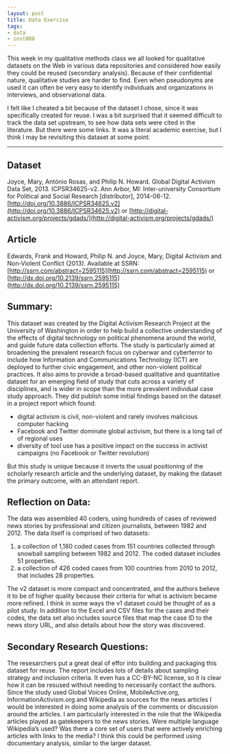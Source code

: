 ```yaml
---
layout: post
title: Data Exercise
tags:
- data
- inst808
---
```



This week in my qualitative methods class we all looked for qualitative
datasets on the Web in various data repositories and considered how easily
they could be reused (secondary analysis). Because of their confidential 
nature, qualitative studies are harder to find. Even when pseudonyms are used
it can often be very easy to identify individuals and organizations in
interviews, and observational data.

I felt like I cheated a bit because of the dataset I chose, since it was
specifically created for reuse. I was a bit surprised that it seemed difficult 
to track the data set upstream, to see how data sets were cited in the 
literature. But there were some links. It was a literal academic exercise, but I
think I may be revisiting this dataset at some point.

---

## Dataset

Joyce, Mary, António Rosas, and Philip N. Howard. Global Digital Activism Data Set, 2013. ICPSR34625-v2. Ann Arbor, MI: Inter-university Consortium for Political and Social Research [distributor], 2014-06-12.  [http://doi.org/10.3886/ICPSR34625.v2](http://doi.org/10.3886/ICPSR34625.v2) or [http://digital-activism.org/projects/gdads/](http://digital-activism.org/projects/gdads/)

## Article

Edwards, Frank and Howard, Philip N. and Joyce, Mary, Digital Activism and Non‐Violent Conflict (2013). Available at SSRN: [http://ssrn.com/abstract=2595115](http://ssrn.com/abstract=2595115) or [http://dx.doi.org/10.2139/ssrn.2595115](http://dx.doi.org/10.2139/ssrn.2595115)

## Summary:

This dataset was created by the Digital Activism Research Project at the University of Washington in order to help build a collective understanding of the effects of digital technology on political phenomena around the world, and guide future data collection efforts. The study is particularly aimed at broadening the prevalent research focus on cyberwar and cyberterror to include how Information and Communications Technology (ICT) are deployed to further civic engagement, and other non-violent political practices. It also aims to provide a broad-based qualitative and quantitative dataset for an emerging field of study that cuts across a variety of disciplines, and is wider in scope than the more prevalent individual case study approach. They did publish some initial findings based on the dataset in a project report which found: 

* digital activism is civil, non-violent and rarely involves malicious computer hacking
* Facebook and Twitter dominate global activism, but there is a long tail of of regional uses
* diversity of tool use has a positive impact on the success in activist campaigns (no Facebook or Twitter revolution)

But this study is unique because it inverts the usual positioning of the scholarly research article and the underlying dataset, by making the dataset the primary outcome, with an attendant report.

## Reflection on Data:

The data was assembled 40 coders, using hundreds of cases of reviewed news stories by professional and citizen journalists, between 1982 and 2012. 
The data itself is comprised of two datasets:

1. a collection of 1,180 coded cases from 151 countries collected through snowball sampling between 1982 and 2012. The coded dataset includes 51 properties.
2. a collection of 426 coded cases from 100 countries from 2010 to 2012, that includes 28 properties.

The v2 dataset is more compact and concentrated, and the authors believe it to be of higher quality because their criteria for what is activism became more refined. I think in some ways the v1 dataset could be thought of as a pilot study. In addition to the Excel and CSV files for the cases and their codes, the data set also includes source files that map the case ID to the news story URL, and also details about how the story was discovered.

## Secondary Research Questions:

The resesarchers put a great deal of effor into building and packaging this dataset for reuse. The report includes lots of details about sampling strategy and
inclusion criteria. It even has a CC-BY-NC license, so it is clear how it can be
resused without needing to necessarily contact the authors. Since the study used
Global Voices Online, MobileActive.org, InformationActivism.org and Wikipedia
as sources for the news articles I would be interested in doing some analysis of
the comments or discussion around the articles. I am particularly interested in
the role that the Wikipedia articles played as gatekeepers to the news stories.
Were multiple language Wikipedia’s used? Was there a core set of users that
were actively enriching articles with links to the media? I think this could be
performed using documentary analysis, similar to the larger dataset.

